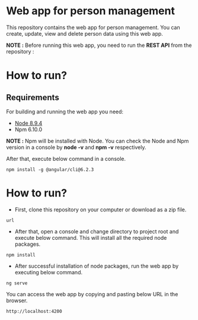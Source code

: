# Web app for person management

This repository contains the web app for person management. You can create, update, view and delete person data using this web app. 

**NOTE :** Before running this web app, you need to run the **REST API** from the repository : <repository-link>

# How to run?

## Requirements

For building and running the web app you need:

- [Node 8.9.4](https://nodejs.org/download/release/v8.9.4)
- Npm 6.10.0

**NOTE :** Npm will be installed with Node. You can check the Node and Npm version in a console by **node -v** and **npm -v** respectively.

After that, execute below command in a console.
```shell
npm install -g @angular/cli@6.2.3
```

# How to run?

- First, clone this repository on your computer or download as a zip file.
```shell
url
```

- After that, open a console and change directory to project root and execute below command. This will install all the required node packages.

```shell
npm install
```

- After successful installation of node packages, run the web app by executing below command.
```shell
ng serve
```

You can access the web app by copying and pasting below URL in the browser.
```shell
http://localhost:4200
```